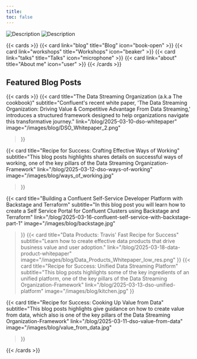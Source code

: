 ```yaml
---
title: 
toc: false
---
```

 
<div class="image-container transparent-bg">
  <img src="/images/homepage/logo-name-transparent.png" alt="Description" class="light-image" style="max-width: 100%; height: auto; background-color:#ffffff;">
  <img src="/images/homepage/logo-name-dark.png" alt="Description" class="dark-image" style="max-width: 100%; height: auto;">
</div>

{{< cards >}}
  {{< card link="blog" title="Blog" icon="book-open" >}}
  {{< card link="workshops" title="Workshops" icon="beaker" >}}
  {{< card link="talks" title="Talks" icon="microphone" >}}
  {{< card link="about" title="About me" icon="user" >}}
{{< /cards >}}

## Featured Blog Posts

{{< cards >}}
  {{< card 
    title="The Data Streaming Organization (a.k.a The cookbook)"
    subtitle="Confluent's recent white paper, 'The Data Streaming Organization: Driving Value & Competitive Advantage From Data Streaming,' introduces a structured framework designed to help organizations navigate this transformative journey."
    link="/blog/2025-03-10-dso-whitepaper"
    image="/images/blog/DSO_Whitepaper_2.png" 
  >}}

  {{< card 
    title="Recipe for Success: Crafting Effective Ways of Working"
    subtitle="This blog posts highlights shares details on successful ways of working, one of the key pillars of the Data Streaming Organization-Framework"
    link="/blog/2025-03-12-dso-ways-of-working"
    image="/images/blog/ways_of_working.jpg" 
  >}}

  {{< card 
    title="Building a Confluent Self-Service Developer Platform with Backstage and Terraform"
    subtitle="In this blog post you will learn how to create a Self Service Portal for Confluent Clusters using Backstage and Terraform"
    link="/blog/2025-03-16-confluent-self-service-with-backstage-part-1"
    image="/images/blog/backstage.jpg" 
  >}}
  {{< card 
    title="Data Products: Travis' Fast Recipe for Success"
    subtitle="Learn how to create effective data products that drive business value and user adoption."
    link="/blog/2025-03-18-data-product-whitepaper"
    image="/images/blog/Data_Products_Whitepaper_low_res.png" 
  >}}
  {{< card 
    title="Recipe for Success: Unified Data Streaming Platform"
    subtitle="This blog posts highlights some of the key ingredients of an unified platform, one of the key pillars of the Data Streaming Organization-Framework"
    link="/blog/2025-03-13-dso-unified-platform"
    image="/images/blog/kitchen.jpg" 
  >}}


  {{< card 
    title="Recipe for Success: Cooking Up Value from Data"
    subtitle="This blog posts highlights give guidance on how to create value from data, which also is one of the key pillars of the Data Streaming Organization-Framework"
    link="/blog/2025-03-11-dso-value-from-data"
    image="/images/blog/value_from_data.jpg" 
  >}}


{{< /cards >}}


